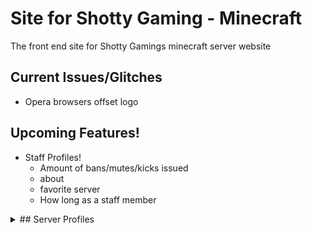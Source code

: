 # Site for Shotty Gaming - Minecraft
The front end site for Shotty Gamings minecraft server website

## Current Issues/Glitches
 - Opera browsers offset logo


## Upcoming Features!
 - Staff Profiles!
   - Amount of bans/mutes/kicks issued
   - about
   - favorite server
   - How long as a staff member
  
<details><summary>## Server Profiles </summary>
<p>
 
   - Server Status <br>
   - Player Counts <br>
   - View Chat <br>
   - See online staff <br>
   - Amount of bans/mutes/kicks taken place on that specific server <br>
 
</p>
</details>
